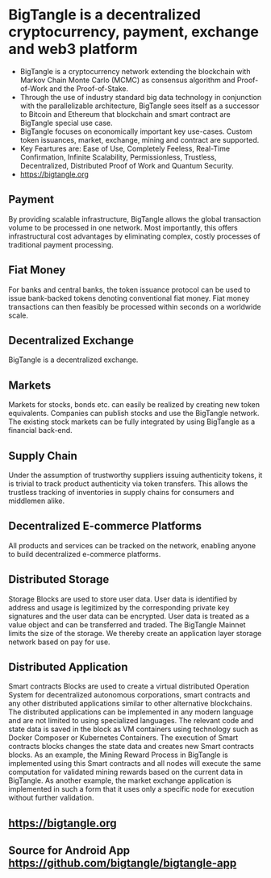 # BigTangle is a decentralized cryptocurrency, payment, exchange and web3 platform

* BigTangle is a cryptocurrency network extending the blockchain with Markov Chain Monte Carlo (MCMC)
as consensus algorithm and Proof-of-Work and the Proof-of-Stake.
* Through the use of industry standard big data technology in conjunction with the parallelizable architecture,
BigTangle sees itself as a successor to Bitcoin and Ethereum that blockchain and smart contract are BigTangle special use case.  
* BigTangle focuses on economically important key use-cases. Custom token issuances, market, exchange, mining and contract are supported.
* Key Feartures are: Ease of Use, Completely Feeless, Real-Time Confirmation, Infinite Scalability, Permissionless, Trustless, Decentralized, Distributed Proof of Work and Quantum Security.
* <https://bigtangle.org>

## Payment

By providing scalable infrastructure, BigTangle allows the global transaction volume to be processed in one network.
Most importantly, this offers infrastructural cost advantages by eliminating complex,
costly processes of traditional payment processing.

## Fiat Money

For banks and central banks, the token issuance protocol can be used to issue bank-backed tokens denoting conventional fiat money. Fiat money transactions can then feasibly be processed within seconds on a worldwide scale.

## Decentralized Exchange

BigTangle is a decentralized exchange.

## Markets

Markets for stocks, bonds etc. can easily be realized by creating new token equivalents. Companies can publish stocks and use the BigTangle network. The existing stock markets can be fully integrated by using BigTangle as a financial back-end.

## Supply Chain

Under the assumption of trustworthy suppliers issuing authenticity tokens, it is trivial to track product authenticity via token transfers. This allows the trustless tracking of inventories in supply chains for consumers and middlemen alike.

## Decentralized E-commerce Platforms

All products and services can be tracked on the network, enabling anyone to build decentralized e-commerce platforms.

## Distributed Storage

Storage Blocks are used to store user data.
User data is identified by address and usage is legitimized by the corresponding private
key signatures and the user data can be encrypted. User data is treated as a value object
and can be transferred and traded. The BigTangle Mainnet limits the size of the storage.
We thereby create an application layer storage
network based on pay for use.

## Distributed Application

Smart contracts Blocks  are used to create
a virtual distributed Operation System for decentralized autonomous corporations, smart
contracts and any other distributed applications similar to other alternative blockchains. The distributed applications can be
implemented in any modern language and
are not limited to using specialized languages.
The relevant code and state data is saved
in the block as VM containers using technology such as Docker Composer  or Kubernetes Containers. The execution of Smart contracts blocks changes the state data and creates new
Smart contracts blocks. As an example, the Mining Reward Process in BigTangle is implemented using this Smart contracts and all nodes will execute the
same computation for validated mining rewards based on the current data in BigTangle.
As another example, the market exchange application is implemented in such a form that
it uses only a specific node for execution without further validation.

## <https://bigtangle.org>

## Source for Android App <https://github.com/bigtangle/bigtangle-app>
